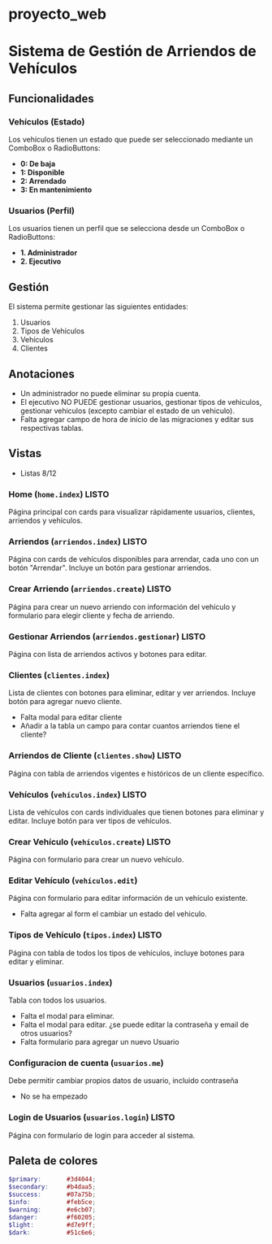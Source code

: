 # proyecto_web


# Sistema de Gestión de Arriendos de Vehículos

## Funcionalidades
### Vehículos (Estado)
Los vehículos tienen un estado que puede ser seleccionado mediante un ComboBox o RadioButtons:

- **0: De baja**
- **1: Disponible**
- **2: Arrendado**
- **3: En mantenimiento**

### Usuarios (Perfil)
Los usuarios tienen un perfil que se selecciona desde un ComboBox o RadioButtons:

- **1. Administrador**
- **2. Ejecutivo**

## Gestión
El sistema permite gestionar las siguientes entidades:

1. Usuarios
2. Tipos de Vehículos
3. Vehículos
4. Clientes

## Anotaciones
- Un administrador no puede eliminar su propia cuenta.
- El ejecutivo NO PUEDE gestionar usuarios, gestionar tipos de vehiculos, gestionar vehiculos (excepto cambiar el estado de un vehiculo).
- Falta agregar campo de hora de inicio de las migraciones y editar sus respectivas tablas.

## Vistas
- Listas 8/12

### Home (`home.index`) LISTO
Página principal con cards para visualizar rápidamente usuarios, clientes, arriendos y vehículos.

### Arriendos (`arriendos.index`) LISTO
Página con cards de vehículos disponibles para arrendar, cada uno con un botón "Arrendar". Incluye un botón para gestionar arriendos.

### Crear Arriendo (`arriendos.create`) LISTO
Página para crear un nuevo arriendo con información del vehículo y formulario para elegir cliente y fecha de arriendo.

### Gestionar Arriendos (`arriendos.gestionar`) LISTO
Página con lista de arriendos activos y botones para editar.

### Clientes (`clientes.index`) 
Lista de clientes con botones para eliminar, editar y ver arriendos. Incluye botón para agregar nuevo cliente.    
- Falta modal para editar cliente
- Añadir a la tabla un campo para contar cuantos arriendos tiene el cliente?

### Arriendos de Cliente (`clientes.show`) LISTO
Página con tabla de arriendos vigentes e históricos de un cliente específico.

### Vehículos (`vehículos.index`) LISTO
Lista de vehículos con cards individuales que tienen botones para eliminar y editar. Incluye botón para ver tipos de vehículos.

### Crear Vehículo (`vehículos.create`) LISTO
Página con formulario para crear un nuevo vehículo.

### Editar Vehículo (`vehículos.edit`) 
Página con formulario para editar información de un vehículo existente.
- Falta agregar al form el cambiar un estado del vehiculo.

### Tipos de Vehículo (`tipos.index`) LISTO
Página con tabla de todos los tipos de vehículos, incluye botones para editar y eliminar.

### Usuarios (`usuarios.index`)
Tabla con todos los usuarios.
- Falta el modal para eliminar.
- Falta el modal para editar. ¿se puede editar la contraseña y email de otros usuarios?
- Falta formulario para agregar un nuevo Usuario

### Configuracion de cuenta (`usuarios.me`)
Debe permitir cambiar propios datos de usuario, incluido contraseña
- No se ha empezado

### Login de Usuarios (`usuarios.login`) LISTO
Página con formulario de login para acceder al sistema.

## Paleta de colores

```scss
$primary:       #3d4044;
$secondary:     #b4daa5;
$success:       #07a75b;
$info:          #feb5ce;
$warning:       #e6cb07;
$danger:        #f60205;
$light:         #d7e9ff;
$dark:          #51c6e6;
```

